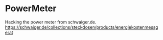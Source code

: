 # PowerMeter

Hacking the power meter from schwaiger.de.  
https://schwaiger.de/collections/steckdosen/products/energiekostenmessgerat

